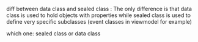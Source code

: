 diff between data class and sealed class :
The only difference is that data class is used to hold objects with properties while sealed class is used to define very specific subclasses (event classes in viewmodel for example)


which one:
sealed class or data class